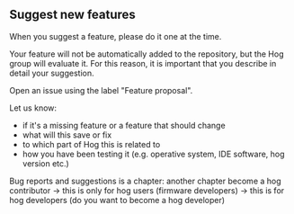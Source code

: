 ## Suggest new features
When you suggest a feature, please do it one at the time.

Your feature will not be automatically added to the repository, but the Hog group will evaluate it. For this reason, it is important that you describe in detail your suggestion.

Open an issue using the label "Feature proposal".

Let us know: 

- if it's a missing feature or a feature that should change
- what will this save or fix
- to which part of Hog this is related to
- how you have been testing it (e.g. operative system, IDE software, hog version etc.)

Bug reports and suggestions is a chapter: another chapter become a hog contributor
-> this is only for hog users (firmware developers)
-> this is for hog developers (do you want to become a hog developer)

